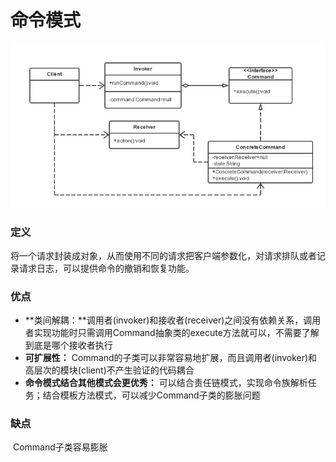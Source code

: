 #  命令模式



![timg](./timg.png)

### 定义

​	将一个请求封装成对象，从而使用不同的请求把客户端参数化，对请求排队或者记录请求日志，可以提供命令的撤销和恢复功能。



### 优点

 * **类间解耦：**调用者(invoker)和接收者(receiver)之间没有依赖关系，调用者实现功能时只需调用Command抽象类的execute方法就可以，不需要了解到底是哪个接收者执行
 * **可扩展性：** Command的子类可以非常容易地扩展，而且调用者(invoker)和高层次的模块(client)不产生验证的代码耦合
 * **命令模式结合其他模式会更优秀：** 可以结合责任链模式，实现命令族解析任务；结合模板方法模式，可以减少Command子类的膨胀问题

### 缺点

​	Command子类容易膨胀



